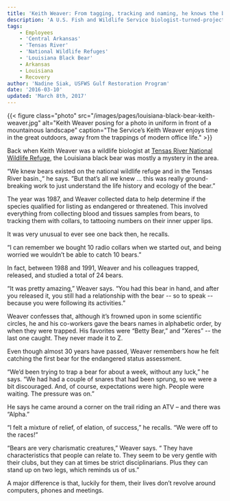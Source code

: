 ```yaml
---
title: 'Keith Weaver: From tagging, tracking and naming, he knows the bears of the Tensas River basin'
description: 'A U.S. Fish and Wildlife Service biologist-turned-project leader recalls efforts throughout his career to recover the Louisiana black bear.'
tags:
    - Employees
    - 'Central Arkansas'
    - 'Tensas River'
    - 'National Wildlife Refuges'
    - 'Louisiana Black Bear'
    - Arkansas
    - Louisiana
    - Recovery
author: 'Nadine Siak, USFWS Gulf Restoration Program'
date: '2016-03-10'
updated: 'March 8th, 2017'
---
```


{{< figure class="photo" src="/images/pages/louisiana-black-bear-keith-weaver.jpg" alt="Keith Weaver posing for a photo in uniform in front of a mountainous landscape" caption="The Service’s Keith Weaver enjoys time in the great outdoors, away from the trappings of modern office life." >}}

Back when Keith Weaver was a wildlife biologist at [Tensas River National Wildlife Refuge](http://www.fws.gov/refuge/tensas_river/), the Louisiana black bear was mostly a mystery in the area.

“We knew bears existed on the national wildlife refuge and in the Tensas River basin.,“ he says. ”But that’s all we knew … this was really ground-breaking work to just understand the life history and ecology of the bear.”

The year was 1987, and Weaver collected data to help determine if the species qualified for listing as endangered or threatened. This involved everything from collecting blood and tissues samples from bears, to tracking them with collars, to tattooing numbers on their inner upper lips.

It was very unusual to ever see one back then, he recalls.

“I can remember we bought 10 radio collars when we started out, and being worried we wouldn’t be able to catch 10 bears.”

In fact, between 1988 and 1991, Weaver and his colleagues trapped, released, and studied a total of 24 bears.

“It was pretty amazing,” Weaver says. “You had this bear in hand, and after you released it, you still had a relationship with the bear -- so to speak -- because you were following its activities.”

Weaver confesses that, although it’s frowned upon in some scientific circles, he and his co-workers gave the bears names in alphabetic order, by when they were trapped. His favorites were “Betty Bear,” and “Xeres” -- the last one caught. They never made it to Z.

Even though almost 30 years have passed, Weaver remembers how he felt catching  the first bear for the endangered status assessment.

“We’d been trying to trap a bear for about a week, without any luck,” he says. “We had had a couple of snares that had been sprung, so we were a bit discouraged. And, of course, expectations were high. People were waiting. The pressure was on.”

He says he came around a corner on the trail riding an ATV – and there was “Alpha.”

“I felt a mixture of relief, of elation, of success,” he recalls. “We were off to the races!”

“Bears are very charismatic creatures,” Weaver says. “ They have characteristics that people can relate to. They seem to be very gentle with their clubs, but they can at times be strict disciplinarians. Plus they can stand up on two legs, which reminds us of us.”

A major difference is that, luckily for them, their lives don’t revolve around computers, phones and meetings.
